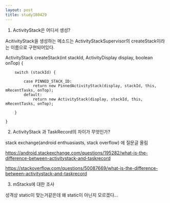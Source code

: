 ```yaml
---
layout: post
title: study180429
---
```


1. ActivityStack은 어디서 생성?

AcitivityStack을 생성하는 메소드는 ActivityStackSupervisor의 createStack이라는 이름으로 구현되어있다. 

  ActivityStack createStack(int stackId, ActivityDisplay display, boolean onTop) {
  
        switch (stackId) {
        
            case PINNED_STACK_ID:
                return new PinnedActivityStack(display, stackId, this, mRecentTasks, onTop);
            default:
                return new ActivityStack(display, stackId, this, mRecentTasks, onTop);
                
        }
        
    }


2. ActivityStack 과 TaskRecord의 차이가 무엇인가?

stack exchange(android enthuasiasts, stack overflow) 에 질문글 올림

https://android.stackexchange.com/questions/195282/what-is-the-difference-between-activitystack-and-taskrecord

https://stackoverflow.com/questions/50087669/what-is-the-difference-between-activitystack-and-taskrecord

3. mStacks에 대한 조사

성격상 static이 맞는거같은데 왜 static이 아닌지 모르겠다...
